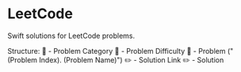 # LeetCode
Swift solutions for LeetCode problems.

Structure:
📁 - Problem Category
    📁 - Problem Difficulty
        📄 - Problem ("\(Problem Index). \(Problem Name)")
            ✏️ - Solution Link
            ✏️ - Solution
